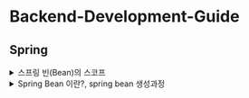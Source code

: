 # Backend-Development-Guide

## Spring
<details>
  <summary>스프링 빈(Bean)의 스코프</summary>
(https://velog.io/@lee41180612/%EC%8A%A4%ED%94%84%EB%A7%81-%EB%B9%88Bean%EC%9D%98-%EC%8A%A4%EC%BD%94%ED%94%84Scope)
</details>


<details>
  <summary>Spring Bean 이란?, spring bean 생성과정</summary>
https://velog.io/@lee41180612/Spring-Bean-%EC%9D%B4%EB%9E%80
</details>
